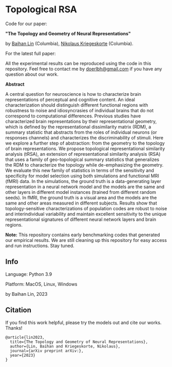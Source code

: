 # Topological RSA



Code for our paper: 

**"The Topology and Geometry of Neural Representations"** 

by [Baihan Lin](https://www.neuroinference.com/) (Columbia), [Nikolaus Kriegeskorte](https://scholar.google.com/citations?user=w6M4YN4AAAAJ&hl=en&oi=sra) (Columbia).



For the latest full paper: 



All the experimental results can be reproduced using the code in this repository. Feel free to contact me by doerlbh@gmail.com if you have any question about our work.



**Abstract**

A central question for neuroscience is how to characterize brain representations of perceptual and cognitive content. An ideal characterization should distinguish different functional regions with robustness to noise and idiosyncrasies of individual brains that do not correspond to computational differences. Previous studies have characterized brain representations by their representational geometry, which is defined by the representational dissimilarity matrix (RDM), a summary statistic that abstracts from the roles of individual neurons (or responses channels) and characterizes the discriminability of stimuli. Here we explore a further step of abstraction: from the geometry to the topology of brain representations. We propose topological representational similarity analysis (tRSA), an extension of representational similarity analysis (RSA) that uses a family of geo-topological summary statistics that generalizes the RDM to characterize the topology while de-emphasizing the geometry. We evaluate this new family of statistics in terms of the sensitivity and specificity for model selection using both simulations and functional MRI (fMRI) data. In the simulations, the ground truth is a data-generating layer representation in a neural network model and the models are the same and other layers in different model instances (trained from different random seeds). In fMRI, the ground truth is a visual area and the models are the same and other areas measured in different subjects. Results show that topology-sensitive characterizations of population codes are robust to noise and interindividual variability and maintain excellent sensitivity to the unique representational signatures of different neural network layers and brain regions.


**Note:** This repository contains early benchmarking codes that generated our empirical results. We are still cleaning up this repository for easy access and run instructions. Stay tuned.

 


## Info

Language: Python 3.9


Platform: MacOS, Linux, Windows

by Baihan Lin, 2023




## Citation

If you find this work helpful, please try the models out and cite our works. Thanks!

    @article{lin2023,
      title={The Topology and Geometry of Neural Representations},
      author={Lin, Baihan and Kriegeskorte, Nikolaus},
      journal={arXiv preprint arXiv:},
      year={2023}
    }




